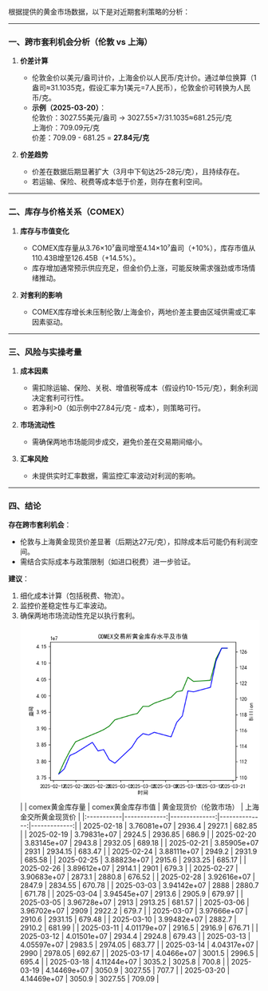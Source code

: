 

根据提供的黄金市场数据，以下是对近期套利策略的分析：

---

### 一、跨市套利机会分析（伦敦 vs 上海）
1. **价差计算**  
   - 伦敦金价以美元/盎司计价，上海金价以人民币/克计价。通过单位换算（1盎司≈31.1035克，假设汇率为1美元=7人民币），伦敦金价可转换为人民币/克。  
   - **示例（2025-03-20）**：  
     伦敦价：3027.55美元/盎司 → 3027.55×7/31.1035≈681.25元/克  
     上海价：709.09元/克  
     价差：709.09 - 681.25 = **27.84元/克**  

2. **价差趋势**  
   - 价差在数据后期显著扩大（3月中下旬达25-28元/克），且持续存在。  
   - 若运输、保险、税费等成本低于价差，则存在套利空间。

---

### 二、库存与价格关系（COMEX）
1. **库存与市值变化**  
   - COMEX库存量从3.76×10⁷盎司增至4.14×10⁷盎司（+10%），库存市值从110.43B增至126.45B（+14.5%）。  
   - 库存增加通常预示供应充足，但金价仍上涨，可能反映需求强劲或市场情绪推动。

2. **对套利的影响**  
   - COMEX库存增长未压制伦敦/上海金价，两地价差主要由区域供需或汇率因素驱动。

---

### 三、风险与实操考量
1. **成本因素**  
   - 需扣除运输、保险、关税、增值税等成本（假设约10-15元/克），剩余利润决定套利可行性。  
   - 若净利>0（如示例中27.84元/克 - 成本），则策略可行。

2. **市场流动性**  
   - 需确保两地市场能同步成交，避免价差在交易期间缩小。

3. **汇率风险**  
   - 未提供实时汇率数据，需监控汇率波动对利润的影响。

---

### 四、结论
**存在跨市套利机会**：  
- 伦敦与上海黄金现货价差显著（后期达27元/克），扣除成本后可能仍有利润空间。  
- 需结合实际成本与政策限制（如进口税费）进一步验证。  

**建议**：  
1. 细化成本计算（包括税费、物流）。  
2. 监控价差稳定性与汇率波动。  
3. 确保两地市场流动性充足以执行套利。
![图](plot.png)
|            |   comex黄金库存量 |   comex黄金库存市值 |   黄金现货价（伦敦市场） |   上海金交所黄金现货价 |
|:-----------|-------------:|--------------:|--------------:|-------------:|
| 2025-02-18 |  3.76081e+07 |        2936.4 |       2927.1  |       682.85 |
| 2025-02-19 |  3.79831e+07 |        2924.5 |       2936.85 |       686.9  |
| 2025-02-20 |  3.83145e+07 |        2943.8 |       2932.05 |       689.18 |
| 2025-02-21 |  3.85905e+07 |        2931   |       2934.15 |       683.47 |
| 2025-02-24 |  3.88111e+07 |        2949.2 |       2931.9  |       685.58 |
| 2025-02-25 |  3.88823e+07 |        2915.6 |       2933.25 |       685.17 |
| 2025-02-26 |  3.89612e+07 |        2914.1 |       2901    |       679.3  |
| 2025-02-27 |  3.90683e+07 |        2873.1 |       2880.8  |       676.52 |
| 2025-02-28 |  3.92616e+07 |        2847.9 |       2834.55 |       670.78 |
| 2025-03-03 |  3.94142e+07 |        2888   |       2880.7  |       671.78 |
| 2025-03-04 |  3.94545e+07 |        2913.6 |       2905.9  |       679.97 |
| 2025-03-05 |  3.96728e+07 |        2913   |       2913.25 |       681.57 |
| 2025-03-06 |  3.96702e+07 |        2909   |       2922.2  |       679.7  |
| 2025-03-07 |  3.97666e+07 |        2910.6 |       2931.15 |       679.48 |
| 2025-03-10 |  3.99482e+07 |        2882.7 |       2910.2  |       681.99 |
| 2025-03-11 |  4.01179e+07 |        2916.5 |       2916.9  |       676.71 |
| 2025-03-12 |  4.01501e+07 |        2934.4 |       2924.8  |       679.43 |
| 2025-03-13 |  4.05597e+07 |        2983.5 |       2974.05 |       683.77 |
| 2025-03-14 |  4.04317e+07 |        2990   |       2978.05 |       692.67 |
| 2025-03-17 |  4.0466e+07  |        3001.5 |       2996.5  |       695.4  |
| 2025-03-18 |  4.11244e+07 |        3035.2 |       3025.8  |       700.8  |
| 2025-03-19 |  4.14469e+07 |        3050.9 |       3027.55 |       707.7  |
| 2025-03-20 |  4.14469e+07 |        3050.9 |       3027.55 |       709.09 |